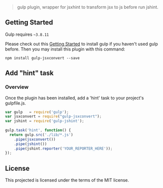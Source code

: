 > gulp plugin, wrapper for jsxhint to transform jsx to js before run jshint.

## Getting Started
Gulp requires `~3.8.11`

Please check out this [Getting Started](https://github.com/gulpjs/gulp/blob/master/docs/getting-started.md) to install gulp if you haven't used gulp before.
Then you may install this plugin with this command:

```shell
npm install gulp-jsxconvert --save
```

## Add "hint" task

### Overview
Once the plugin has been installed, add a 'hint' task to your project's gulpfile.js.

```js
var gulp   = require('gulp');
var jsxconvert = require("gulp-jsxconvert");
var jshint = require('gulp-jshint');
 
gulp.task('hint', function() {
  return gulp.src('./lib/*.js')
  	.pipe(jsxconvert())
    .pipe(jshint())
    .pipe(jshint.reporter('YOUR_REPORTER_HERE'));
});
```

## License
This projected is licensed under the terms of the MIT license.
